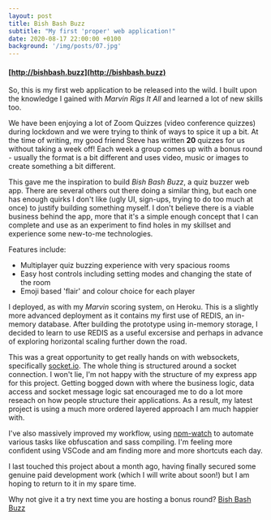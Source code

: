 ```yaml
---
layout: post
title: Bish Bash Buzz
subtitle: "My first 'proper' web application!"
date: 2020-08-17 22:00:00 +0100
background: '/img/posts/07.jpg'
---
```



#### [http://bishbash.buzz](http://bishbash.buzz)

So, this is my first web application to be released into the wild. I built upon the knowledge I gained with *Marvin Rigs It All* and learned a lot of new skills too.

We have been enjoying a lot of Zoom Quizzes (video conference quizzes) during lockdown and we were trying to think of ways to spice it up a bit. At the time of writing, my good friend Steve has written **20** quizzes for us without taking a week off! Each week a group comes up with a bonus round - usually the format is a bit different and uses video, music or images to create something a bit different.

This gave me the inspiration to build *Bish Bash Buzz*, a quiz buzzer web app. There are several others out there doing a similar thing, but each one has enough quirks I don't like (ugly UI, sign-ups, trying to do too much at once) to justify building something myself. I don't believe there is a viable business behind the app, more that it's a simple enough concept that I can complete and use as an experiment to find holes in my skillset and experience some new-to-me technologies.

Features include:
- Multiplayer quiz buzzing experience with very spacious rooms
- Easy host controls including setting modes and changing the state of the room
- Emoji based 'flair' and colour choice for each player

I deployed, as with my *Marvin* scoring system, on Heroku. This is a slightly more advanced deployment as it contains my first use of REDIS, an in-memory database. After building the prototype using in-memory storage, I decided to learn to use REDIS as a useful excersise and perhaps in advance of exploring horizontal scaling further down the road.

This was a great opportunity to get really hands on with websockets, specifically [socket.io](http://socket.io). The whole thing is structured around a socket connection. I won't lie, I'm not happy with the structure of my express app for this project. Getting bogged down with where the business logic, data access and socket message logic sat encouraged me to do a lot more reseach on how people structure their applications. As a result, my latest project is using a much more ordered layered approach I am much happier with.

I've also massively improved my workflow, using [npm-watch](https://www.npmjs.com/package/npm-watch) to automate various tasks like obfuscation and sass compiling. I'm feeling more confident using VSCode and am finding more and more shortcuts each day.

I last touched this project about a month ago, having finally secured some genuine paid development work (which I will write about soon!) but I am hoping to return to it in my spare time.

Why not give it a try next time you are hosting a bonus round? [Bish Bash Buzz](http://bishbash.buzz)



